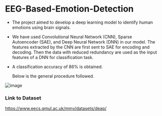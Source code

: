 # EEG-Based-Emotion-Detection

- The project aimed to develop a deep learning model to identify human emotions using brain signals.

- We have used Convolutional Neural Network
(CNN), Sparse Autoencoder (SAE), and Deep Neural Network (DNN) in our model. The features extracted by the CNN are first sent to SAE for encoding
and decoding. Then the data with reduced redundancy are used as the input features
of a DNN for classification task. 

- A classification accuracy of 86% is obtained.

  Below is the general procedure followed.

![image](https://user-images.githubusercontent.com/103813206/182955738-22e5e195-8efb-4a0f-a888-fc4fb9a76654.png)

### Link to Dataset
https://www.eecs.qmul.ac.uk/mmv/datasets/deap/


